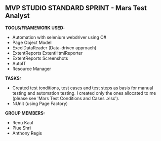 ## MVP STUDIO STANDARD SPRINT - Mars Test Analyst

**TOOLS/FRAMEWORK USED:**
- Automation with selenium webdriver using C#
- Page Object Model
- ExcelDataReader (Data-driven approach)
- ExtentReports ExtentHtmlReporter
- ExtentReports Screenshots
- AutoIT
- Resource Manager

**TASKS:**
- Created test tonditions, test cases and test steps as basis for manual testing and automation testing. I created only the ones allocated to me (please see 'Mars Test Conditions and Cases .xlsx').
- NUnit (using Page Factory)

**GROUP MEMBERS:**
- Renu Kaul
- Piue Shri
- Anthony Regis
